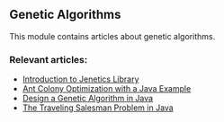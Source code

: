 ## Genetic Algorithms

This module contains articles about genetic algorithms. 

### Relevant articles:

- [Introduction to Jenetics Library](https://www.baeldung.com/jenetics)
- [Ant Colony Optimization with a Java Example](https://www.baeldung.com/java-ant-colony-optimization)
- [Design a Genetic Algorithm in Java](https://www.baeldung.com/java-genetic-algorithm)
- [The Traveling Salesman Problem in Java](https://www.baeldung.com/java-simulated-annealing-for-traveling-salesman)
